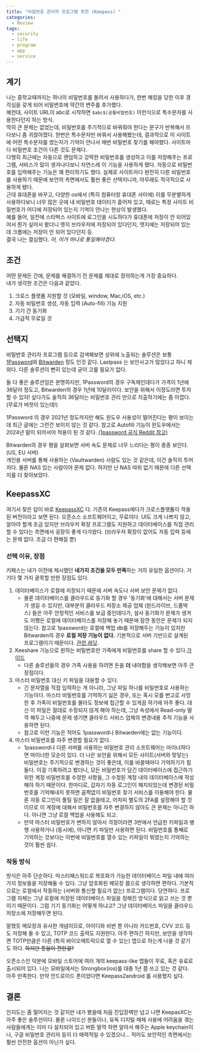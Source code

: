```yaml
---
title: "비밀번호 관리자 프로그램 추천 (Keepass) "
categories:
  - Review
tags:
  - security
  - life
  - program
  - app
  - service
---
```


## 계기

나는 중학교때까지는 하나의 비밀번호를 돌려서 사용하다가, 한번 해킹을 당한 이후 경각심을 갖게 되어 비밀번호에 약간의 변주를 추가했다.  
예컨대, 사이트 URL이 abc로 시작하면 `$abc$(공통비밀번호)` 이런식으로 특수문자를 사용한다던지 하는 방식.  
딱히 큰 문제는 없었는데, 비밀번호를 주기적으로 바꿔줘야 한다는 문구가 반복해서 뜨다보니 좀 귀찮아졌다. 한번은 특수문자만 바꿔서 사용해봤는데, 결과적으로 이 사이트에 어떤 특수문자를 썼는지가 기억이 안나서 매번 비밀번호 찾기를 해야했다. 사이트마다 비밀번호 조건이 다른 것도 문제다.  
다행히 최근에는 자동으로 랜덤하고 강력한 비밀번호를 생성하고 이를 저장해주는 프로그램, 서비스가 많이 생겨나다보니 자연스레 이 기능을 사용하게 됐다. 자동으로 비밀번호를 입력해주는 기능은 꽤 편리하기도 했다. 실제로 사이트마다 완전히 다른 비밀번호를 사용하기 때문에 보안의 측면에서도 훨씬 좋은 선택지니까, 아무래도 적극적으로 사용하게 됐다.  
근데 휴대폰을 바꾸고, 다양한 os에서 (특히 컴퓨터랑 휴대폰 사이에) 이를 무분별하게 사용하다보니 너무 많은 곳에 내 비밀번호 데이터가 흩어져 있고, 때로는 특정 사이트 비밀번호가 어디에 저장되어 있는지 기억이 안나는 현상이 발생했다.  
예를 들어, 일전에 스타벅스 사이트에 로그인을 시도하다가 휴대폰에 저장이 안 되어있어서 뭔가 싶어서 봤더니 엣지 브라우저에 저장되어 있다던지, 엣지에는 저장되어 있는데 크롬에는 저장이 안 되어 있다던지 등.  
결국 나는 결심했다. *아, 이거 하나로 통일해야겠다.*  

## 조건

어떤 문제든 간에, 문제를 해결하기 전 문제를 제대로 정의하는게 가장 중요하다.  
내가 생각한 조건은 다음과 같았다.  

1. 크로스 플랫폼 지원할 것 (모바일, window, Mac,iOS, etc.)
2. 자동 비밀번호 생성, 자동 입력 (Auto-fill) 기능 지원
3. 기기 간 동기화
4. 가급적 무료일 것

## 선택지

비밀번호 관리자 프로그램 등으로 검색해보면 상위에 노출되는 솔루션은 보통 [1Password](https://namu.wiki/w/1Password)와 [Bitwarden](https://namu.wiki/w/Bitwarden) 정도 인것 같다. Lastpass 는 보안사고가 많았다고 하니 제외다. 다른 솔루션이 뻔히 있는데 굳이 고를 필요가 없다.

둘 다 좋은 솔루션임은 분명하지만, 1Password의 경우 구독제인데다가 가격이 1년에 36달러 정도고, Bitwarden의 경우 1년에 10달러이다. 보안을 위해서 이정도라면 투자할 수 있지! 싶다가도 솔직히 36달러는 비밀번호 관리 만으로 지출하기에는 좀 아깝다. (무료가 버젓이 있는데!)  

1Password 의 경우 2021년 정도까지만 해도 윈도우 사용성이 떨어진다는 평이 보이는데 최근 글에는 그런건 보이지 않는 것 같다. 참고로 Autofill 기능이 윈도우에서는 2024년 말이 되어서야 적용이 된 것 같다. [(1password 공식 Reddit 참고)](https://www.reddit.com/r/1Password/comments/1g0pgl4/autotype_for_windows_is_now_available/)

Bitwarden의 경우 평을 살펴보면 서버 속도 문제로 너무 느리다는 평이 종종 보인다.(US, EU 서버)  
개인용 서버를 통해 사용하는 (Vaultwarden) 사람도 있는 것 같은데, 이건 솔직히 투머치다. 물론 NAS 있는 사람이야 문제 없다. 하지만 난 NAS 따위 없기 때문에 다른 선택지를 더 찾아보았다.

## KeepassXC

여기서 찾은 답이 바로 [KeepassXC](https://keepassxc.org/) 다. 기존의 Keepass에다가 크로스플랫폼이 적용된 버전이라고 보면 된다. 오픈소스 소프트웨어이고, 무료이다. UI도 크게 나쁘지 않고, 알아야 할게 조금 있지만 브라우저 확장 프로그램도 지원하고 데이터베이스를 직접 관리할 수 있다는 측면에서 굉장히 좋게 다가왔다. (브라우저 확장이 없어도 자동 입력 등에는 문제 없다. 조금 더 편해질 뿐)

### 선택 이유, 장점

키패스는 내가 이전에 제시했던 **네가지 조건을 모두 만족**하는 거의 유일한 옵션이다. 거기다 몇 가지 괄목할 만한 장점도 있다.

1. 데이터베이스가 로컬에 저장되기 때문에 서버 속도나 서버 보안 문제가 없다.
    - 물론 데이터베이스를 클라우드로 동기화 할 경우 '동기화'에 대해서는 서버 문제가 생길 수 있지만, 대부분의 클라우드 저장소 제공 업체 (원드라이브, 드롭박스) 들은 아주 안정적인 서비스를 보급 중인데다가, 설사 동기화가 문제가 생겨도 어쨌든 로컬에 데이터베이스를 저장해 놓기 때문에 잠깐 동안은 문제가 되지 않는다. 참고로 1password는 로컬에 백업 db를 저장해두는 기능이 있지만 Bitwarden의 경우 **로컬 저장 기능이 없다.** 기본적으로 서버 기반으로 설계된 프로그램이기 때문이다. [관련 레딧](https://www.reddit.com/r/Bitwarden/comments/1at8c4l/does_bitwarden_support_local_storage/).
2. Keeshare 기능으로 원하는 비밀번호만 가족에게 비밀번호를 share 할 수 있다.[가이드](https://keepassxc.org/docs/KeePassXC_UserGuide#_database_sharing_with_keeshare)
   - 다른 솔루션들의 경우 가족 사용을 하려면 돈을 **더** 내야함을 생각해보면 아주 큰 장점이다.
3. 마스터 비밀번호 대신 키 파일을 대용할 수 있다.
   - 긴 문자열을 직접 입력하는 게 아니라, 그냥 파일 하나를 비밀번호로 사용하는 기능이다. 마스터 비밀번호를 기억하기 싫은 경우, 또는 혹시 모를 변고로 사망한 후 가족이 비밀번호를 몰라도 정보에 접근할 수 있게끔 하기에 아주 좋다. 대신 이 파일은 절대로 수정되지 않게 해야 하는데, 그냥 속성에서 Read-only 딸깍 해두고 나중에 문제 생기면 클라우드 서비스 업체의 변경내용 추적 기능을 사용하면 된다.
   - 참고로 이런 기능은 적어도 1password나 Bitwarden에는 없는 기능이다.
4. 마스터 비밀번호를 자주 변경할 필요가 없다.
   - 1password나 다른 서버를 사용하는 비밀번호 관리 소프트웨어는 마이너하다면 마이너한 모순이 있다. 더 나은 보안을 위해서 모든 사이트(서버와 맞닿는) 비밀번호는 주기적으로 변경하는 것이 좋은데, 이를 바꿀때마다 기억하기가 힘들다. 이걸 기록하려고 봤더니, 모든 비밀번호가 담긴 데이터베이스에 접근하기 위한 계정 비밀번호를 수정한 사항을, 그 수정된 계정 내의 데이터베이스에 작성해야 하기 때문이다. 한마디로, 갑자기 자동 로그인이 해지되었는데 변경된 비밀번호를 기억해내지 못하면 꼼짝없이 비밀번호 찾기 서비스를 이용해야 한다. 물론 자동 로그인이 풀릴 일은 잘 없을테고, 어차피 별도의 2FA를 설정해야 할 것이므로 이 계정에 대해서 비밀번호를 자주 변경하지 않아도 큰 문제는 아니긴 하다. 아니면 그냥 로컬 백업을 사용해도 되고.
   - 만약 마스터 비밀번호가 변하지 않아서 걱정이라면 3번에서 언급한 키파일과 병행 사용하거나 (동시에), 아니면 키 파일만 사용하면 된다. 비밀번호를 통째로 기억하는 것보다는 이번에 비밀번호를 열수 있는 키파일이 뭐였는지 기억하는 것이 훨씬 쉽다.

### 작동 방식

방식은 아주 단순하다. 마스터패스워드로 복호화가 가능한 데이터베이스 파일 내에 여러가지 정보들을 저장해둘 수 있다. 그냥 암호화된 메모장 쯤으로 생각하면 편하다. 기본적으로는 로컬에서 작동하는 (서버와 통신할 필요가 없는) 프로그램이다. 당연하다. 프로그램 자체는 그냥 로컬에 저장된 데이터베이스 파일을 정해진 방식으로 읽고 쓰는 것 뿐이기 때문이다. 그럼 기기 동기화는 어떻게 하냐고? 그냥 데이터베이스 파일을 클라우드 저장소에 저장해두면 된다.  

말했듯 메모장과 유사한 개념이므로, 아이디와 비번 뿐 아니라 카드번호, CVV 코드 등도 저장해 둘 수 있고, TOTP 코드 출력도 지원한다. 아주 편하긴 하지만, 보안을 생각하면 TOTP만큼은 다른 (특히 바이오메트릭으로 열 수 있는) 앱으로 하는게 나을 것 같기도 하다. ~~하지만 통일이 편한걸?~~

오픈소스인 덕분에 모바일 스토어에 여러 개의 keepass-like 앱들이 무료, 혹은 유료로 출시되어 있다. 나는 모바일에서는 Strongbox(ios)를 대충 1년 쯤 쓰고 있는 것 같다. 아주 만족한다. 만약 안드로이드 폰이었다면 Keepass2android 를 사용했지 싶다.

## 결론

인지도는 좀 떨어지는 것 같지만 내가 봤을때 처음 진입장벽만 넘고 나면 KeepasXC는 아주 좋은 솔루션이다. 물론 나이드신 분들이나, 유독 디지털 매체 사용에 어려움을 겪는 사람들에게는 이미 다 설치되어 있고 버튼 딸깍 하면 알아서 해주는 Apple keychain이나, 구글 비밀번호 관리자 등이 더 매력적일 수 있겠으나... 적어도 보안적인 측면에서는 훨씬 안전한 옵션이 아닌가 싶다.
